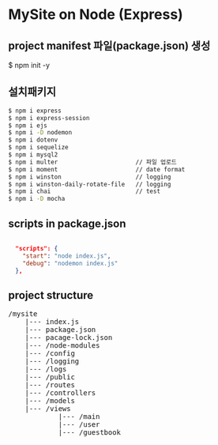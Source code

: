 # MySite on Node (Express)

## project manifest 파일(package.json) 생성
$ npm init -y

## 설치패키지
```bash
$ npm i express
$ npm i express-session
$ npm i ejs
$ npm i -D nodemon
$ npm i dotenv
$ npm i sequelize
$ npm i mysql2
$ npm i multer                      // 파일 업로드
$ npm i moment                      // date format
$ npm i winston                     // logging
$ npm i winston-daily-rotate-file   // logging
$ npm i chai                        // test
$ npm i -D mocha
```

## scripts in package.json
```JSON

  "scripts": {
    "start": "node index.js",
    "debug": "nodemon index.js"
  },

```
## project structure
<pre>
/mysite
    |--- index.js
    |--- package.json
    |--- pacage-lock.json
    |--- /node-modules
    |--- /config
    |--- /logging
    |--- /logs
    |--- /public
    |--- /routes
    |--- /controllers
    |--- /models
    |--- /views
            |--- /main
            |--- /user
            |--- /guestbook
</pre>